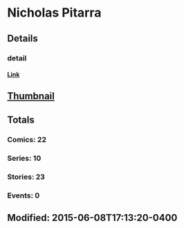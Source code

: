 # Nicholas  Pitarra 
## Details
### detail
#### [Link](http://marvel.com/comics/creators/9184/nicholas_pitarra?utm_campaign=apiRef&utm_source=225578a89fc76f3d20fbffda5d17a88d)
## [Thumbnail](http://i.annihil.us/u/prod/marvel/i/mg/b/40/image_not_available.jpg)
## Totals
### Comics: 22
### Series: 10
### Stories: 23
### Events: 0
## Modified: 2015-06-08T17:13:20-0400